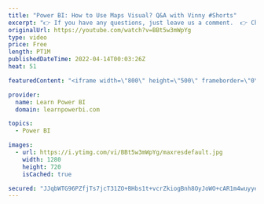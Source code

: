 ```yaml
---
title: "Power BI: How to Use Maps Visual? Q&A with Vinny #Shorts"
excerpt: "👉 If you have any questions, just leave us a comment.  👉 Check out our Power BI Tutorial https://youtu.be/AGrl-H87pRU ================================ #PowerBI #PowerBIBeginner #PowerBIPro  👉 FREE Power BI Step-by-Step Tutorial http://web.learnpowerbi.com/tutorial 👉 Download Accompanying PBIX Files"
originalUrl: https://youtube.com/watch?v=BBt5w3mWpYg
type: video
price: Free
length: PT1M
publishedDateTime: 2022-04-14T00:03:26Z
heat: 51

featuredContent: "<iframe width=\"800\" height=\"500\" frameborder=\"0\" src=\"https://www.youtube.com/embed/BBt5w3mWpYg\" allow=\"accelerometer; autoplay; encrypted-media; gyroscope; picture-in-picture\" allowfullscreen></iframe>"

provider:
  name: Learn Power BI
  domain: learnpowerbi.com

topics:
  - Power BI

images:
  - url: https://i.ytimg.com/vi/BBt5w3mWpYg/maxresdefault.jpg
    width: 1280
    height: 720
    isCached: true

secured: "JJqbWTG96PZfjTs7jcT31ZO+BHbs1t+vcrZkiogBnh8OyJoWO+cAR1m4wuyyety/Yt4HuJU3ElokiHf2xFn/PrXZyFHtMc9CmegoI5js8lsrFpxeOjV6skj/9LtJ6e4ke/duc8L14CdW8M0sfe+eV1rDfjBM+QOCT/sZf0TlnL8xKNojJXTnivvNkdid5oLRC6y2uLUEJbAUgWHcxB3pDV9uAEQVrWYWhXGhOgFf8G81/bDGEwC+On4hI3nGfC2XhD9t+SLfqoDTzMQAcb3UkIR4DkdSsiUpzSJFatHjuzkiiomnNChNHN0++taYD8vyvzv6H6PdYVtJO49HSsmcFCOfcFMVcCcKNxBeeScc8G9b14oZ8ILbqX7WdzydxwHzKyJCwEIFvs97zTcdozEsm2Iuz6+/EYREWKJssMFo3AE=;JTiDw7sujdlOfnpeLiV0aw=="
---
```


